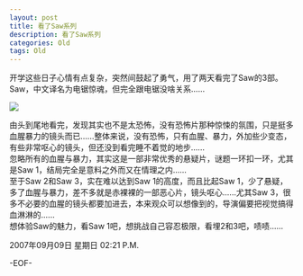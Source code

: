 ```yaml
---
layout: post
title: 看了Saw系列
description: 看了Saw系列
categories: Old
tags: Old
---
```

开学这些日子心情有点复杂，突然间鼓起了勇气，用了两天看完了Saw的3部。Saw，中文译名为电锯惊魂，但完全跟电锯没啥关系......  

![](http://hiphotos.baidu.com/vcone/abpic/item/bed5c60f3fd4b9e7ab6457d0.jpg)
  
由头到尾地看完，发现其实也不是太恐怖，没有恐怖片那种惊悚的氛围，只是挺多血腥暴力的镜头而已......整体来说，没有恐怖，只有血腥、暴力，外加些少变态，有些非常呕心的镜头，但还没到看完睡不着觉的地步......  
忽略所有的血腥与暴力，其实这是一部非常优秀的悬疑片，谜题一环扣一环，尤其是Saw 1，结局完全是意料之外而又在情理之内......  
至于Saw 2和Saw 3，实在难以达到Saw 1的高度，而且比起Saw 1，少了悬疑，多了血腥与暴力，差不多就是赤裸裸的一部恶心片，镜头呕心......尤其Saw 3，很多不必要的血腥的镜头都要加进去，本来观众可以想像到的，导演偏要把视觉搞得血淋淋的......  
想体验Saw的魅力，看Saw 1吧，想挑战自己容忍极限，看埋2和3吧，啧啧......

2007年09月09日 星期日  02:21 P.M.

-EOF-